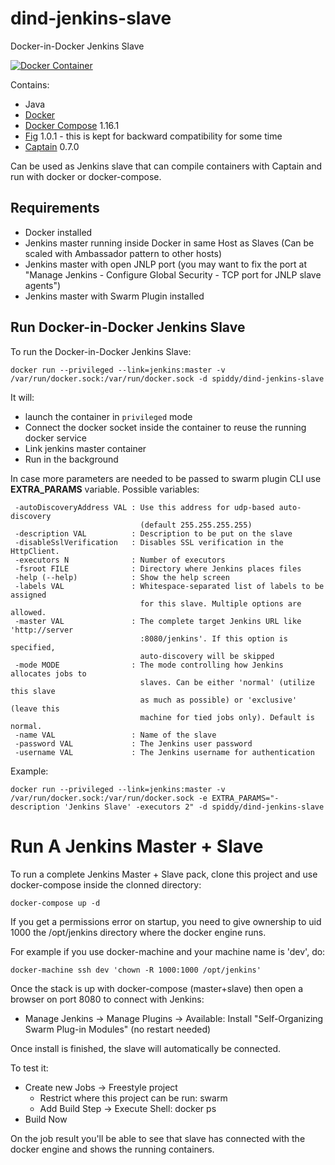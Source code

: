dind-jenkins-slave
==================

Docker-in-Docker Jenkins Slave

[![Docker Container](http://dockeri.co/image/spiddy/dind-jenkins-slave)](https://registry.hub.docker.com/u/spiddy/dind-jenkins-slave/)

Contains:

* Java
* [Docker](https://github.com/docker/docker)
* [Docker Compose](https://github.com/docker/compose) 1.16.1
* [Fig](http://www.fig.sh/) 1.0.1 - this is kept for backward compatibility for some time
* [Captain](https://github.com/harbur/captain) 0.7.0

Can be used as Jenkins slave that can compile containers with Captain and run with docker or docker-compose.

Requirements
------------

* Docker installed
* Jenkins master running inside Docker in same Host as Slaves (Can be scaled with Ambassador pattern to other hosts)
* Jenkins master with open JNLP port (you may want to fix the port at "Manage Jenkins - Configure Global Security - TCP port for JNLP slave agents")
* Jenkins master with Swarm Plugin installed

Run Docker-in-Docker Jenkins Slave
---------------------

To run the Docker-in-Docker Jenkins Slave:

```
docker run --privileged --link=jenkins:master -v /var/run/docker.sock:/var/run/docker.sock -d spiddy/dind-jenkins-slave
```

It will:

* launch the container in `privileged` mode
* Connect the docker socket inside the container to reuse the running docker service
* Link jenkins master container
* Run in the background

In case more parameters are needed to be passed to swarm plugin CLI use **EXTRA_PARAMS** variable. Possible variables:

```
 -autoDiscoveryAddress VAL : Use this address for udp-based auto-discovery
                             (default 255.255.255.255)
 -description VAL          : Description to be put on the slave
 -disableSslVerification   : Disables SSL verification in the HttpClient.
 -executors N              : Number of executors
 -fsroot FILE              : Directory where Jenkins places files
 -help (--help)            : Show the help screen
 -labels VAL               : Whitespace-separated list of labels to be assigned
                             for this slave. Multiple options are allowed.
 -master VAL               : The complete target Jenkins URL like 'http://server
                             :8080/jenkins'. If this option is specified,
                             auto-discovery will be skipped
 -mode MODE                : The mode controlling how Jenkins allocates jobs to
                             slaves. Can be either 'normal' (utilize this slave
                             as much as possible) or 'exclusive' (leave this
                             machine for tied jobs only). Default is normal.
 -name VAL                 : Name of the slave
 -password VAL             : The Jenkins user password
 -username VAL             : The Jenkins username for authentication
```

Example:

```
docker run --privileged --link=jenkins:master -v /var/run/docker.sock:/var/run/docker.sock -e EXTRA_PARAMS="-description 'Jenkins Slave' -executors 2" -d spiddy/dind-jenkins-slave
```

# Run A Jenkins Master + Slave

To run a complete Jenkins Master + Slave pack, clone this project and use docker-compose inside the clonned directory:

```
docker-compose up -d
```

If you get a permissions error on startup, you need to give ownership to uid 1000 the /opt/jenkins directory where the docker engine runs.

For example if you use docker-machine and your machine name is 'dev', do:

```
docker-machine ssh dev 'chown -R 1000:1000 /opt/jenkins'
```

Once the stack is up with docker-compose (master+slave) then open a browser on port 8080 to connect with Jenkins:
- Manage Jenkins -> Manage Plugins -> Available: Install "Self-Organizing Swarm Plug-in Modules" (no restart needed)

Once install is finished, the slave will automatically be connected.

To test it:
- Create new Jobs -> Freestyle project
  - Restrict where this project can be run: swarm
  - Add Build Step -> Execute Shell: docker ps
- Build Now

On the job result you'll be able to see that slave has connected with the docker engine and shows the running containers.

